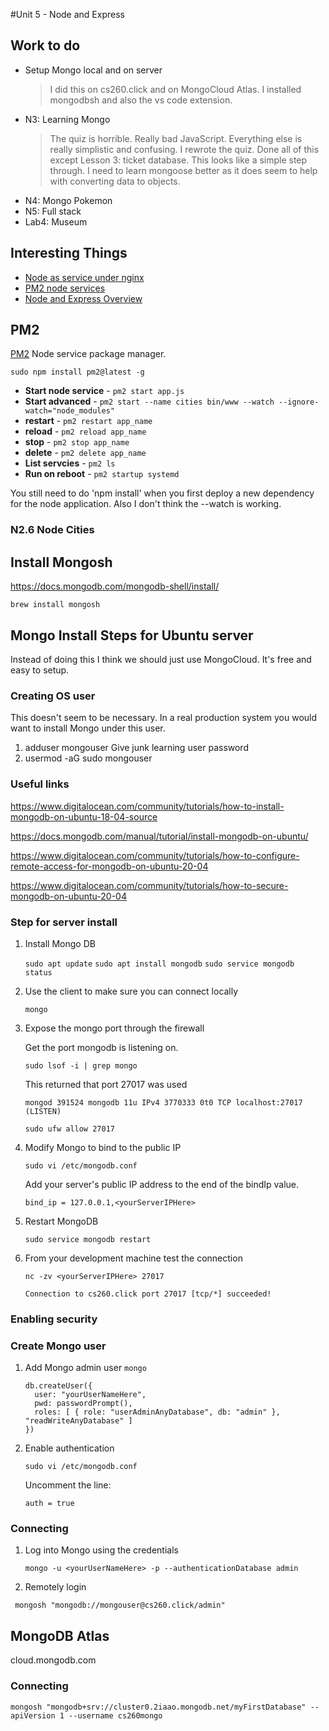 #Unit 5 - Node and Express

## Work to do

- Setup Mongo local and on server
  > I did this on cs260.click and on MongoCloud Atlas. I installed mongodbsh and also the vs code extension.
- N3: Learning Mongo
  > The quiz is horrible. Really bad JavaScript. Everything else is really simplistic and confusing. I rewrote the quiz.
  > Done all of this except Lesson 3: ticket database. This looks like a simple step through.
  > I need to learn mongoose better as it does seem to help with converting data to objects.
- N4: Mongo Pokemon
- N5: Full stack
- Lab4: Museum

## Interesting Things

- [Node as service under nginx](https://www.digitalocean.com/community/tutorials/how-to-set-up-a-node-js-application-for-production-on-ubuntu-18-04)
- [PM2 node services](https://pm2.keymetrics.io/)
- [Node and Express Overview](https://developer.mozilla.org/en-US/docs/Learn/Server-side/Express_Nodejs/Introduction)

## PM2

[PM2](https://pm2.keymetrics.io/docs/usage/quick-start/)
Node service package manager.

```
sudo npm install pm2@latest -g
```

- **Start node service** - `pm2 start app.js`
- **Start advanced** - `pm2 start --name cities bin/www --watch --ignore-watch="node_modules"`
- **restart** - `pm2 restart app_name`
- **reload** - `pm2 reload app_name`
- **stop** - `pm2 stop app_name`
- **delete** - `pm2 delete app_name`
- **List servcies** - `pm2 ls`
- **Run on reboot** - `pm2 startup systemd`

You still need to do 'npm install' when you first deploy a new dependency for the node application.
Also I don't think the --watch is working.

### N2.6 Node Cities

## Install Mongosh

https://docs.mongodb.com/mongodb-shell/install/

`brew install mongosh`

## Mongo Install Steps for Ubuntu server

Instead of doing this I think we should just use MongoCloud. It's free and easy to setup.

### Creating OS user

This doesn't seem to be necessary. In a real production system you would want to install Mongo under this user.

1. adduser mongouser
   Give junk learning user password
1. usermod -aG sudo mongouser

### Useful links

https://www.digitalocean.com/community/tutorials/how-to-install-mongodb-on-ubuntu-18-04-source

https://docs.mongodb.com/manual/tutorial/install-mongodb-on-ubuntu/

https://www.digitalocean.com/community/tutorials/how-to-configure-remote-access-for-mongodb-on-ubuntu-20-04

https://www.digitalocean.com/community/tutorials/how-to-secure-mongodb-on-ubuntu-20-04

### Step for server install

1. Install Mongo DB

   `sudo apt update`
   `sudo apt install mongodb`
   `sudo service mongodb status`

1. Use the client to make sure you can connect locally

   `mongo`

1. Expose the mongo port through the firewall

   Get the port mongodb is listening on.

   `sudo lsof -i | grep mongo`

   This returned that port 27017 was used

   `mongod 391524 mongodb 11u IPv4 3770333 0t0 TCP localhost:27017 (LISTEN)`

   `sudo ufw allow 27017`

1. Modify Mongo to bind to the public IP

   `sudo vi /etc/mongodb.conf`

   Add your server's public IP address to the end of the bindIp value.

   `bind_ip = 127.0.0.1,<yourServerIPHere>`

1. Restart MongoDB

   `sudo service mongodb restart`

1. From your development machine test the connection

   `nc -zv <yourServerIPHere> 27017`

   `Connection to cs260.click port 27017 [tcp/*] succeeded!`

### Enabling security

### Create Mongo user

1. Add Mongo admin user
   `mongo`

   ```
   db.createUser({
     user: "yourUserNameHere",
     pwd: passwordPrompt(),
     roles: [ { role: "userAdminAnyDatabase", db: "admin" }, "readWriteAnyDatabase" ]
   })
   ```

1. Enable authentication

   `sudo vi /etc/mongodb.conf`

   Uncomment the line:

   `auth = true`

### Connecting

1. Log into Mongo using the credentials

   `mongo -u <yourUserNameHere> -p --authenticationDatabase admin`

1. Remotely login

```
 mongosh "mongodb://mongouser@cs260.click/admin"
```

## MongoDB Atlas

cloud.mongodb.com

### Connecting

```
mongosh "mongodb+srv://cluster0.2iaao.mongodb.net/myFirstDatabase" --apiVersion 1 --username cs260mongo
```
